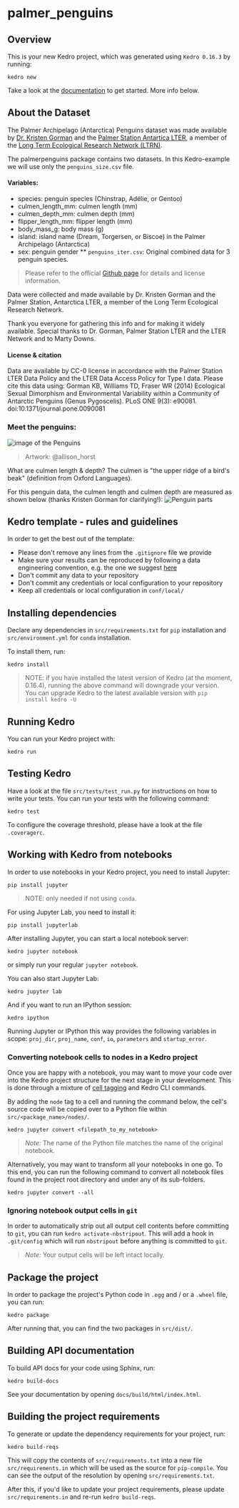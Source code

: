 # palmer_penguins

## Overview

This is your new Kedro project, which was generated using `Kedro 0.16.3` by running:

```
kedro new
```

Take a look at the [documentation](https://kedro.readthedocs.io) to get started.  More info below.

## About the Dataset

The Palmer Archipelago (Antarctica) Penguins dataset was made available by [Dr. Kristen Gorman](https://www.uaf.edu/cfos/people/faculty/detail/kristen-gorman.php) and the [Palmer Station Antartica LTER](https://pal.lternet.edu/), a member of the [Long Term Ecological Research Network (LTRN)](https://lternet.edu).

The palmerpenguins package contains two datasets.
In this Kedro-example we will use only the `penguins_size.csv` file.

#### Variables:
- species: penguin species (Chinstrap, Adélie, or Gentoo)
- culmen_length_mm: culmen length (mm)
- culmen_depth_mm: culmen depth (mm)
- flipper_length_mm: flipper length (mm)
- body_mass_g: body mass (g)
- island: island name (Dream, Torgersen, or Biscoe) in the Palmer Archipelago (Antarctica)
- sex: penguin gender
** `penguins_iter.csv`: Original combined data for 3 penguin species. 

> Please refer to the official [Github page](https://github.com/allisonhorst/palmerpenguins) for details and license information.


Data were collected and made available by Dr. Kristen Gorman and the Palmer Station, Antarctica LTER, a member of the Long Term Ecological Research Network.

Thank you everyone for gathering this info and for making it widely available. Special thanks to Dr. Gorman, Palmer Station LTER and the LTER Network and to Marty Downs.

#### License & citation
Data are available by CC-0 license in accordance with the Palmer Station LTER Data Policy and the LTER Data Access Policy for Type I data.
Please cite this data using: Gorman KB, Williams TD, Fraser WR (2014) Ecological Sexual Dimorphism and Environmental Variability within a Community of Antarctic Penguins (Genus Pygoscelis). PLoS ONE 9(3): e90081. doi:10.1371/journal.pone.0090081

### Meet the penguins:
![image of the Penguins](https://github.com/allisonhorst/palmerpenguins/blob/master/man/figures/lter_penguins.png)

> Artwork: @allison_horst

What are culmen length & depth?
The culmen is "the upper ridge of a bird's beak" (definition from Oxford Languages).

For this penguin data, the culmen length and culmen depth are measured as shown below (thanks Kristen Gorman for clarifying!):
![Penguin parts](https://github.com/allisonhorst/palmerpenguins/blob/master/man/figures/culmen_depth.png)  



## Kedro template - rules and guidelines

In order to get the best out of the template:

 * Please don't remove any lines from the `.gitignore` file we provide
 * Make sure your results can be reproduced by following a data engineering convention, e.g. the one we suggest [here](https://kedro.readthedocs.io/en/stable/06_resources/01_faq.html#what-is-data-engineering-convention)
 * Don't commit any data to your repository
 * Don't commit any credentials or local configuration to your repository
 * Keep all credentials or local configuration in `conf/local/`

## Installing dependencies

Declare any dependencies in `src/requirements.txt` for `pip` installation and `src/environment.yml` for `conda` installation.

To install them, run:

```
kedro install
```
> NOTE: if you have installed the latest version of Kedro (at the moment, 0.16.4), running the above command will downgrade your version.  
>You can upgrade Kedro to the latest available version with `pip install kedro -U` 
## Running Kedro

You can run your Kedro project with:

```
kedro run
```

## Testing Kedro

Have a look at the file `src/tests/test_run.py` for instructions on how to write your tests. You can run your tests with the following command:

```
kedro test
```

To configure the coverage threshold, please have a look at the file `.coveragerc`.


## Working with Kedro from notebooks

In order to use notebooks in your Kedro project, you need to install Jupyter:

```
pip install jupyter
```
> NOTE: only needed if not using `conda`.

For using Jupyter Lab, you need to install it:

```
pip install jupyterlab
```

After installing Jupyter, you can start a local notebook server:

```
kedro jupyter notebook
```  
or simply run your regular `jupyter notebook`.

You can also start Jupyter Lab:

```
kedro jupyter lab
```

And if you want to run an IPython session:

```
kedro ipython
```

Running Jupyter or IPython this way provides the following variables in
scope: `proj_dir`, `proj_name`, `conf`, `io`, `parameters` and `startup_error`.

### Converting notebook cells to nodes in a Kedro project

Once you are happy with a notebook, you may want to move your code over into the Kedro project structure for the next stage in your development. This is done through a mixture of [cell tagging](https://jupyter-notebook.readthedocs.io/en/stable/changelog.html#cell-tags) and Kedro CLI commands.

By adding the `node` tag to a cell and running the command below, the cell's source code will be copied over to a Python file within `src/<package_name>/nodes/`.
```
kedro jupyter convert <filepath_to_my_notebook>
```
> *Note:* The name of the Python file matches the name of the original notebook.

Alternatively, you may want to transform all your notebooks in one go. To this end, you can run the following command to convert all notebook files found in the project root directory and under any of its sub-folders.
```
kedro jupyter convert --all
```

### Ignoring notebook output cells in `git`

In order to automatically strip out all output cell contents before committing to `git`, you can run `kedro activate-nbstripout`. This will add a hook in `.git/config` which will run `nbstripout` before anything is committed to `git`.

> *Note:* Your output cells will be left intact locally.

## Package the project

In order to package the project's Python code in `.egg` and / or a `.wheel` file, you can run:

```
kedro package
```

After running that, you can find the two packages in `src/dist/`.

## Building API documentation

To build API docs for your code using Sphinx, run:

```
kedro build-docs
```

See your documentation by opening `docs/build/html/index.html`.

## Building the project requirements

To generate or update the dependency requirements for your project, run:

```
kedro build-reqs
```

This will copy the contents of `src/requirements.txt` into a new file `src/requirements.in` which will be used as the source for `pip-compile`. You can see the output of the resolution by opening `src/requirements.txt`.

After this, if you'd like to update your project requirements, please update `src/requirements.in` and re-run `kedro build-reqs`.
